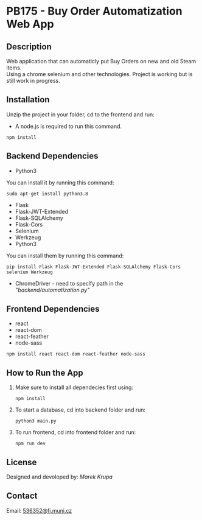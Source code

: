 # PB175 - Buy Order Automatization Web App
## Description
Web application that can automaticly put Buy Orders on new and old Steam items.  
Using a chrome selenium and other technologies.
Project is working but is still work in progress.
## Installation
Unzip the project in your folder, cd to the frontend and run:
* A node.js is required to run this command.
```
npm install
```

## Backend Dependencies
- Python3  

You can install it by running this command:
```
sudo apt-get install python3.8
```

- Flask
- Flask-JWT-Extended
- Flask-SQLAlchemy
- Flask-Cors
- Selenium
- Werkzeug
- Python3

You can install them by running this command:
```
pip install Flask Flask-JWT-Extended Flask-SQLAlchemy Flask-Cors selenium Werkzeug
```

- ChromeDriver - need to specify path in the *"backend/automatization.py"* 


## Frontend Dependencies
- react
- react-dom
- react-feather
- node-sass

```
npm install react react-dom react-feather node-sass
```

## How to Run the App
1. Make sure to install all dependecies first using:
   ```
   npm install
   ```
2. To start a database, cd into backend folder and run:
    ```
    python3 main.py
    ```
3. To run frontend, cd into frontend folder and run:
   ```
   npm run dev
   ```


## License
Designed and devoloped by: *Marek Krupa*

## Contact
Email: 536352@fi.muni.cz
